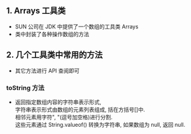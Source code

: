 ## 1. Arrays 工具类 
- SUN 公司在 JDK 中提供了一个数组的工具类 Arrays
- 类中封装了各种操作数组的方法

## 2. 几个工具类中常用的方法
- 其它方法进行 API 查阅即可

### toString 方法
- 返回指定数组内容的字符串表示形式,  
  字符串表示形式由数组的元素列表组成, 括在方括号[]中.  
  相邻元素用字符", "(逗号加空格)进行分割.  
  这些元素通过 String.valueof() 转换为字符串, 如果数组为 null, 返回 null.  